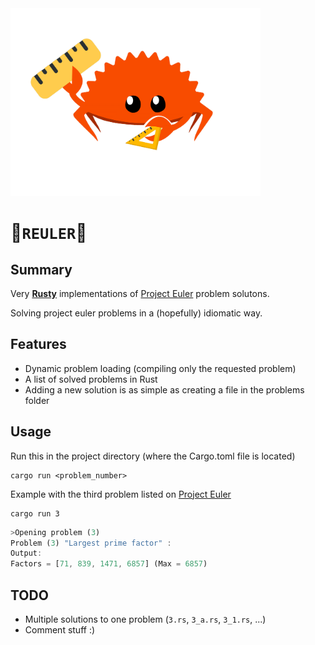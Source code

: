 <img src="reuler.png" width="400" height="300">

# 🦀`REULER`📏 

## Summary
Very [__Rusty__](https://www.rust-lang.org/fr) implementations of [Project Euler](https://projecteuler.net/) problem solutons.

Solving project euler problems in a (hopefully) idiomatic way.

## Features
- Dynamic problem loading (compiling only the requested problem)
- A list of solved problems in Rust
- Adding a new solution is as simple as creating a file in the problems folder

## Usage
Run this in the project directory (where the Cargo.toml file is located)
```shell
cargo run <problem_number>
```

Example with the third problem listed on [Project Euler](https://projecteuler.net/)
```shell
cargo run 3
```

```rust
>Opening problem (3)
Problem (3) "Largest prime factor" :
Output:
Factors = [71, 839, 1471, 6857] (Max = 6857)
```
## TODO
- Multiple solutions to one problem (`3.rs`, `3_a.rs`, `3_1.rs`, ...)
- Comment stuff :)


